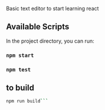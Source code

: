 Basic text editor to start learning react

## Available Scripts

In the project directory, you can run:

### `npm start`





### `npm test`
## to build 

```bash 
npm run build```
